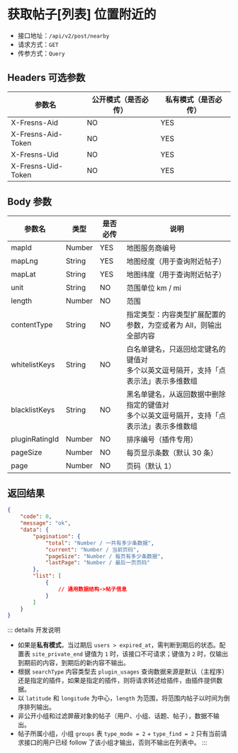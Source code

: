 # 获取帖子[列表] 位置附近的

- 接口地址：`/api/v2/post/nearby`
- 请求方式：`GET`
- 传参方式：`Query`

## Headers 可选参数

| 参数名 | 公开模式（是否必传） | 私有模式（是否必传） |
| --- | --- | --- |
| X-Fresns-Aid | NO | YES |
| X-Fresns-Aid-Token | NO | YES |
| X-Fresns-Uid | NO | YES |
| X-Fresns-Uid-Token | NO | YES |

## Body 参数

| 参数名 | 类型 | 是否必传 | 说明 |
| --- | --- | --- | --- |
| mapId | Number | YES | 地图服务商编号 |
| mapLng | String | YES | 地图经度（用于查询附近帖子） |
| mapLat | String | YES | 地图纬度（用于查询附近帖子） |
| unit | String | NO | 范围单位 km / mi |
| length | Number | NO | 范围 |
| contentType | String | NO | 指定类型：内容类型扩展配置的参数，为空或者为 All，则输出全部内容 |
| whitelistKeys | String | NO | 白名单键名，只返回给定键名的键值对<br>多个以英文逗号隔开，支持「点表示法」表示多维数组 |
| blacklistKeys | String | NO | 黑名单键名，从返回数据中删除指定的键值对<br>多个以英文逗号隔开，支持「点表示法」表示多维数组 |
| pluginRatingId | Number | NO | 排序编号（插件专用） |
| pageSize | Number | NO | 每页显示条数（默认 30 条） |
| page | Number | NO | 页码（默认 1） |

## 返回结果

```json
{
    "code": 0,
    "message": "ok",
    "data": {
        "pagination": {
            "total": "Number / 一共有多少条数据",
            "current": "Number / 当前页码",
            "pageSize": "Number / 每页有多少条数据",
            "lastPage": "Number / 最后一页页码"
        },
        "list": [
            {
                // 通用数据结构->帖子信息
            }
        ]
    }
}
```

::: details 开发说明
- 如果是**私有模式**，当过期后 `users > expired_at`，需判断到期后的状态。配置表 `site_private_end` 键值为 `1` 时，该接口不可请求；键值为 `2` 时，仅输出到期前的内容，到期后的新内容不输出。
- 根据 `searchType` 内容类型去 `plugin_usages` 查询数据来源是默认（主程序）还是指定的插件，如果是指定的插件，则将请求转述给插件，由插件提供数据。
- 以 `latitude` 和 `longitude` 为中心，`length` 为范围，将范围内帖子以时间为倒序排列输出。
- 非公开小组和过滤屏蔽对象的帖子（用户、小组、话题、帖子），数据不输出。
- 帖子所属小组，小组 `groups` 表 `type_mode = 2` + `type_find = 2` 只有当前请求接口的用户已经 follow 了该小组才输出，否则不输出在列表中。
:::
